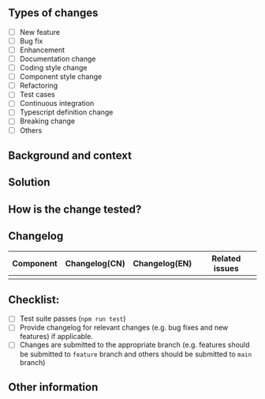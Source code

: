 <!--
  Thanks so much for your PR and contribution.

  Before submitting, please make sure to follow the Pull Request Guidelines: https://github.com/arco-design/arco-design/blob/main/CONTRIBUTING.md
-->

<!-- Put an `x` in "[ ]" to check a box) -->

## Types of changes

<!-- What types of changes does this PR introduce -->
<!-- Only support choose one type, if there are multiple types, you can add the `Type` column in the Changelog. -->

- [ ] New feature
- [ ] Bug fix
- [ ] Enhancement
- [ ] Documentation change
- [ ] Coding style change
- [ ] Component style change
- [ ] Refactoring
- [ ] Test cases
- [ ] Continuous integration
- [ ] Typescript definition change
- [ ] Breaking change
- [ ] Others 

## Background and context

<!-- Explain what problem does the PR solve -->
<!-- Link to related open issues if applicable -->

## Solution

<!-- Describe how the problem is fixed in detail -->

## How is the change tested?

<!-- Unit tests should be added/updated for bug fixes and new features, if applicable -->
<!-- Please describe how you tested the change. E.g. Creating/updating unit tests or attaching a screenshot of how it works with your change -->

## Changelog

| Component | Changelog(CN) | Changelog(EN) | Related issues |
| --------- | ------------- | ------------- | -------------- |
|           |               |               |                |

<!-- If there are multiple types, you can add the `Type` column in the Changelog, the value of the column is the same as `Types of changes` -->
## Checklist:

- [ ] Test suite passes (`npm run test`)
- [ ] Provide changelog for relevant changes (e.g. bug fixes and new features) if applicable.
- [ ] Changes are submitted to the appropriate branch (e.g. features should be submitted to `feature` branch and others should be submitted to `main` branch)

## Other information

<!-- Please describe what other information that should be taken care of. E.g. describe the impact if introduce a breaking change -->
